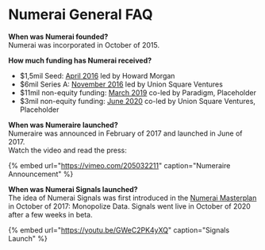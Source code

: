 # Numerai General FAQ

**When was Numerai founded?**  
Numerai was incorporated in October of 2015.

**How much funding has Numerai received?**  
- $1,5mil Seed: [April 2016](https://www.ft.com/content/b743fa8e-034a-11e6-af1d-c47326021344) led by Howard Morgan  
- $6mil Series A: [November 2016](https://www.wired.com/2016/12/7500-faceless-coders-paid-bitcoin-built-hedge-funds-brain/)  led by Union Square Ventures  
- $11mil non-equity funding: [March 2019](https://www.coindesk.com/numerai-token-sale-raises-11-million-from-vc-firms-paradigm-placeholder) co-led by Paradigm, Placeholder  
- $3mil non-equity funding: [June 2020](https://www.theblockcrypto.com/post/67223/numerai-3-million-token-sale-staking-protocol) co-led by Union Square Ventures, Placeholder 

**When was Numeraire launched?**  
Numeraire was announced in February of 2017 and launched in June of 2017.  
Watch the video and read the press:

{% embed url="https://vimeo.com/205032211" caption="Numeraire Announcement" %}

  


**When was Numerai Signals launched?**  
The idea of Numerai Signals was first introduced in the [Numerai Masterplan](https://medium.com/numerai/numerais-master-plan-1a00f133dba9) in October of 2017: Monopolize Data. Signals went live in October of 2020 after a few weeks in beta.

{% embed url="https://youtu.be/GWeC2PK4yXQ" caption="Signals Launch" %}





